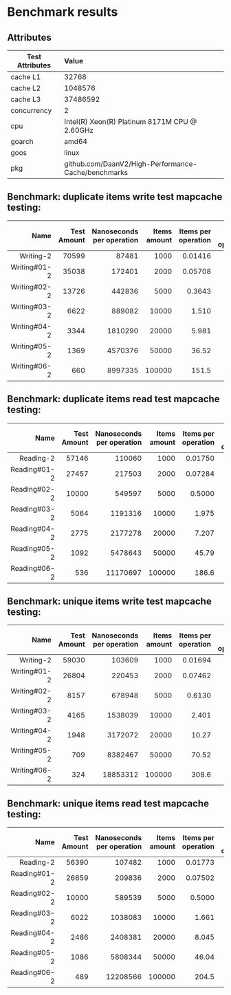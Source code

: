 # Benchmark results

## Attributes

|Test Attributes|Value|
|---------------|:-----|
|cache L1|32768|
|cache L2|1048576|
|cache L3|37486592|
|concurrency|2|
|cpu|Intel(R) Xeon(R) Platinum 8171M CPU @ 2.60GHz|
|goarch|amd64|
|goos|linux|
|pkg|github.com/DaanV2/High-Performance-Cache/benchmarks|

## Benchmark: duplicate items write test mapcache testing: 

|Name|Test Amount|Nanoseconds per operation|Items amount|Items per operation|Bytes per operation|Allocations per operation|
|----:|---:|---:|---:|---:|---:|---:|
|Writing-2|70599|87481|1000|0.01416|168|4|
|Writing#01-2|35038|172401|2000|0.05708|168|4|
|Writing#02-2|13726|442836|5000|0.3643|168|4|
|Writing#03-2|6622|889082|10000|1.510|168|4|
|Writing#04-2|3344|1810290|20000|5.981|168|4|
|Writing#05-2|1369|4570376|50000|36.52|168|4|
|Writing#06-2|660|8997335|100000|151.5|168|4|

## Benchmark: duplicate items read test mapcache testing: 

|Name|Test Amount|Nanoseconds per operation|Items amount|Items per operation|Bytes per operation|Allocations per operation|
|----:|---:|---:|---:|---:|---:|---:|
|Reading-2|57146|110060|1000|0.01750|176|4|
|Reading#01-2|27457|217503|2000|0.07284|176|4|
|Reading#02-2|10000|549597|5000|0.5000|176|4|
|Reading#03-2|5064|1191316|10000|1.975|176|4|
|Reading#04-2|2775|2177278|20000|7.207|176|4|
|Reading#05-2|1092|5478643|50000|45.79|176|4|
|Reading#06-2|536|11170697|100000|186.6|176|4|

## Benchmark: unique items write test mapcache testing: 

|Name|Test Amount|Nanoseconds per operation|Items amount|Items per operation|Bytes per operation|Allocations per operation|
|----:|---:|---:|---:|---:|---:|---:|
|Writing-2|59030|103609|1000|0.01694|168|4|
|Writing#01-2|26804|220453|2000|0.07462|168|4|
|Writing#02-2|8157|678948|5000|0.6130|168|4|
|Writing#03-2|4165|1538039|10000|2.401|168|4|
|Writing#04-2|1948|3172072|20000|10.27|168|4|
|Writing#05-2|709|8382467|50000|70.52|168|4|
|Writing#06-2|324|18853312|100000|308.6|184|4|

## Benchmark: unique items read test mapcache testing: 

|Name|Test Amount|Nanoseconds per operation|Items amount|Items per operation|Bytes per operation|Allocations per operation|
|----:|---:|---:|---:|---:|---:|---:|
|Reading-2|56390|107482|1000|0.01773|176|4|
|Reading#01-2|26659|209836|2000|0.07502|176|4|
|Reading#02-2|10000|589539|5000|0.5000|176|4|
|Reading#03-2|6022|1038083|10000|1.661|176|4|
|Reading#04-2|2486|2408381|20000|8.045|176|4|
|Reading#05-2|1086|5808344|50000|46.04|176|4|
|Reading#06-2|489|12208566|100000|204.5|176|4|

